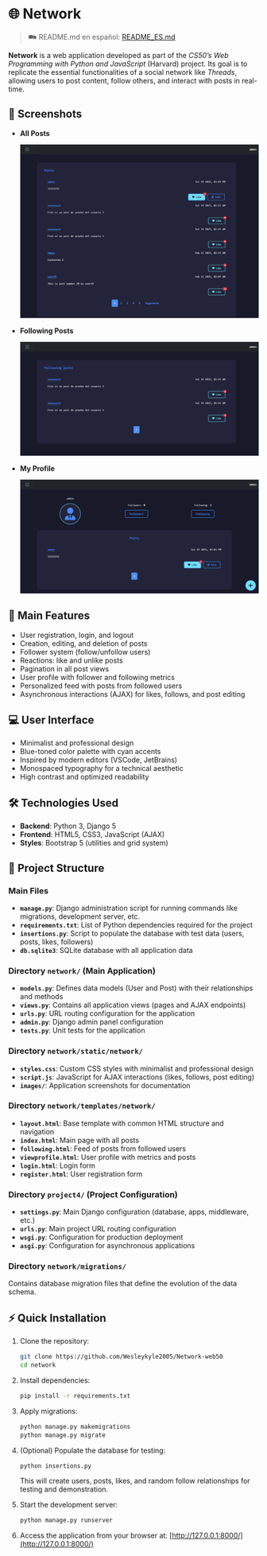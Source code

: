 # 🌐 Network

> 🗪 README.md en español: [README_ES.md](README_ES.md)

**Network** is a web application developed as part of the *CS50’s Web Programming with Python and JavaScript* (Harvard) project. Its goal is to replicate the essential functionalities of a social network like *Threads*, allowing users to post content, follow others, and interact with posts in real-time.

## 📸 Screenshots

- **All Posts**
  
  ![All Posts](network/static/network/images/all_posts.png)
  
- **Following Posts**
  
  ![Following Posts](network/static/network/images/following_posts.png)
  
- **My Profile**
  
  ![My Profile](network/static/network/images/my_profile.png)

## 🚀 Main Features

- User registration, login, and logout
- Creation, editing, and deletion of posts
- Follower system (follow/unfollow users)
- Reactions: like and unlike posts
- Pagination in all post views
- User profile with follower and following metrics
- Personalized feed with posts from followed users
- Asynchronous interactions (AJAX) for likes, follows, and post editing

## 💻 User Interface

- Minimalist and professional design
- Blue-toned color palette with cyan accents
- Inspired by modern editors (VSCode, JetBrains)
- Monospaced typography for a technical aesthetic
- High contrast and optimized readability

## 🛠️ Technologies Used

- **Backend**: Python 3, Django 5
- **Frontend**: HTML5, CSS3, JavaScript (AJAX)
- **Styles**: Bootstrap 5 (utilities and grid system)

## 📁 Project Structure

### Main Files

- **`manage.py`**: Django administration script for running commands like migrations, development server, etc.
- **`requirements.txt`**: List of Python dependencies required for the project
- **`insertions.py`**: Script to populate the database with test data (users, posts, likes, followers)
- **`db.sqlite3`**: SQLite database with all application data

### Directory `network/` (Main Application)

- **`models.py`**: Defines data models (User and Post) with their relationships and methods
- **`views.py`**: Contains all application views (pages and AJAX endpoints)
- **`urls.py`**: URL routing configuration for the application
- **`admin.py`**: Django admin panel configuration
- **`tests.py`**: Unit tests for the application

### Directory `network/static/network/`

- **`styles.css`**: Custom CSS styles with minimalist and professional design
- **`script.js`**: JavaScript for AJAX interactions (likes, follows, post editing)
- **`images/`**: Application screenshots for documentation

### Directory `network/templates/network/`

- **`layout.html`**: Base template with common HTML structure and navigation
- **`index.html`**: Main page with all posts
- **`following.html`**: Feed of posts from followed users
- **`viewprofile.html`**: User profile with metrics and posts
- **`login.html`**: Login form
- **`register.html`**: User registration form

### Directory `project4/` (Project Configuration)

- **`settings.py`**: Main Django configuration (database, apps, middleware, etc.)
- **`urls.py`**: Main project URL routing configuration
- **`wsgi.py`**: Configuration for production deployment
- **`asgi.py`**: Configuration for asynchronous applications

### Directory `network/migrations/`

Contains database migration files that define the evolution of the data schema.

## ⚡ Quick Installation

1. Clone the repository:
   ```bash
   git clone https://github.com/Wesleykyle2005/Network-web50
   cd network
   ```

2. Install dependencies:
   ```bash
   pip install -r requirements.txt
   ```

3. Apply migrations:
   ```bash
   python manage.py makemigrations
   python manage.py migrate
   ```

4. (Optional) Populate the database for testing:
   ```bash
   python insertions.py
   ```
   This will create users, posts, likes, and random follow relationships for testing and demonstration.

5. Start the development server:
   ```bash
   python manage.py runserver
   ```

6. Access the application from your browser at:
   [http://127.0.0.1:8000/](http://127.0.0.1:8000/)
